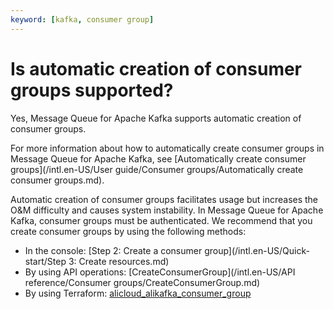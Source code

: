 ```yaml
---
keyword: [kafka, consumer group]
---
```


# Is automatic creation of consumer groups supported?

Yes, Message Queue for Apache Kafka supports automatic creation of consumer groups.

For more information about how to automatically create consumer groups in Message Queue for Apache Kafka, see [Automatically create consumer groups](/intl.en-US/User guide/Consumer groups/Automatically create consumer groups.md).

Automatic creation of consumer groups facilitates usage but increases the O&M difficulty and causes system instability. In Message Queue for Apache Kafka, consumer groups must be authenticated. We recommend that you create consumer groups by using the following methods:

-   In the console: [Step 2: Create a consumer group](/intl.en-US/Quick-start/Step 3: Create resources.md)
-   By using API operations: [CreateConsumerGroup](/intl.en-US/API reference/Consumer groups/CreateConsumerGroup.md)
-   By using Terraform: [alicloud\_alikafka\_consumer\_group](https://www.terraform.io/docs/providers/alicloud/r/alikafka_consumer_group.html?spm=a2c4g.11186623.2.12.3c0d57bbgZShu7)

